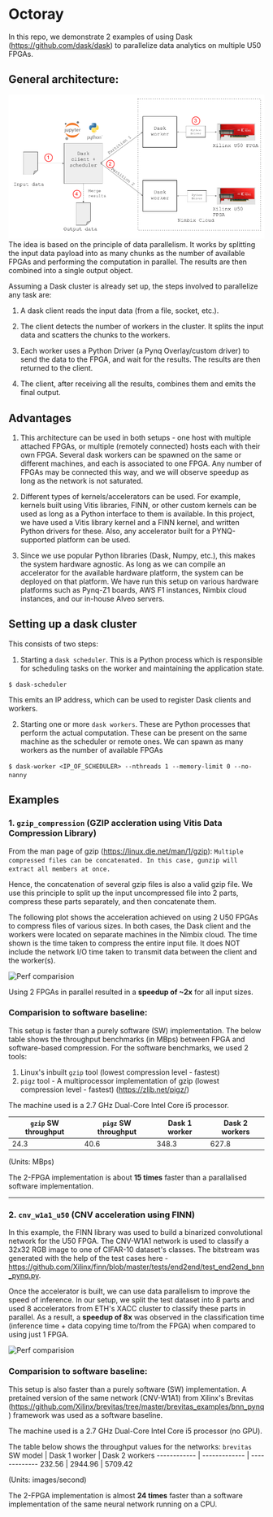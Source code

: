 # Octoray

In this repo, we demonstrate 2 examples of using Dask (https://github.com/dask/dask) to parallelize data analytics on multiple U50 FPGAs.


## General architecture:


![Overview](images/architecture-1.png)
The idea is based on the principle of data parallelism. It works by splitting the input data payload into as many chunks as the number of available FPGAs and performing the computation in parallel. The results are then combined into a single output object.


Assuming a Dask cluster is already set up, the steps involved to parallelize any task are:
1. A dask client reads the input data (from a file, socket, etc.).

2. The client detects the number of workers in the cluster. It splits the input data and scatters the chunks to the workers.

3. Each worker uses a Python Driver (a Pynq Overlay/custom driver) to send the data to the FPGA, and wait for the results. The results are then returned to the client.

4. The client, after receiving all the results, combines them and emits the final output.

## Advantages

1. This architecture can be used in both setups - one host with multiple attached FPGAs, or multiple (remotely connected) hosts each with their own FPGA. Several dask workers can be spawned on the same or different machines, and each is associated to one FPGA. Any number of FPGAs may be connected this way, and we will observe speedup as long as the network is not saturated.

2. Different types of kernels/accelerators can be used. For example, kernels built using Vitis libraries, FINN, or other custom kernels can be used as long as a Python interface to them is available. In this project, we have used a Vitis library kernel and a FINN kernel, and written Python drivers for these. Also, any accelerator built for a PYNQ-supported platform can be used.

3. Since we use popular Python libraries (Dask, Numpy, etc.), this makes the system hardware agnostic. As long as we can compile an accelerator for the available hardware platform, the system can be deployed on that platform. We have run this setup on various hardware platforms such as Pynq-Z1 boards, AWS F1 instances, Nimbix cloud instances, and our in-house Alveo servers.


## Setting up  a dask cluster
This consists of two steps:
1. Starting a `dask scheduler`. This is a Python process which is responsible for scheduling tasks on the worker and maintaining the application state.

```$ dask-scheduler```

This emits an IP address, which can be used to register Dask clients and workers.

2. Starting one or more `dask workers`. These are Python processes that perform the actual computation. These can be present on the same machine as the scheduler or remote ones. We can spawn as many workers as the number of available FPGAs

```$ dask-worker <IP_OF_SCHEDULER> --nthreads 1 --memory-limit 0 --no-nanny```

## Examples

### 1. **`gzip_compression`**  (GZIP accleration using Vitis Data Compression Library)

From the man page of gzip (https://linux.die.net/man/1/gzip):  `Multiple compressed files can be concatenated. In this case, gunzip will extract all members at once.`

Hence, the concatenation of several gzip files is also a valid gzip file. We use this principle to split up the input uncompressed file into 2 parts, compress these parts separately, and then concatenate them.

The following plot shows the acceleration achieved on using 2 U50 FPGAs to compress files of various sizes. 
In both cases, the Dask client and the workers were located on separate machines in the Nimbix cloud. The time shown is the time taken to compress the entire input file. It does NOT include the network I/O time taken to transmit data between the client and the worker(s).


![Perf comparision](images/gzip-1-vs-2.png)


Using 2 FPGAs in parallel resulted in a **speedup of ~2x** for all input sizes.
### Comparision to software baseline:
This setup is faster than a purely software (SW) implementation. The below table shows the throughput benchmarks (in MBps) between FPGA and software-based compression. For the software benchmarks, we used 2 tools:
1. Linux's inbuilt `gzip` tool (lowest compression level - fastest)
2. `pigz` tool - A multiprocessor implementation of gzip (lowest compression level - fastest) (https://zlib.net/pigz/)

The machine used is a 2.7 GHz Dual-Core Intel Core i5 processor.


 `gzip` SW throughput | `pigz` SW throughput | Dask 1 worker | Dask 2 workers
------------ | ------------- | ------------- | ------------- 
24.3 | 40.6 | 348.3 |  627.8 

(Units: MBps)

The 2-FPGA implementation is about **15 times** faster than a parallalised software implementation.

---
### 2. **`cnv_w1a1_u50`** (CNV acceleration using FINN)
In this example, the FINN library was used to build a binarized convolutional network for the U50 FPGA. The CNV-W1A1 network is used to classify a 32x32 RGB image to one of CIFAR-10 dataset's classes. The bitstream was generated with the help of the test cases here - https://github.com/Xilinx/finn/blob/master/tests/end2end/test_end2end_bnn_pynq.py.


Once the accelerator is built, we can use data parallelism to improve the speed of inference. In our setup, we split the test dataset into 8 parts and used 8 accelerators from ETH's XACC cluster to classify these parts in parallel. As a result, a **speedup of 8x** was observed in the classification time (inference time + data copying time to/from the FPGA) when compared to using just 1 FPGA.

![Perf comparision](images/cnv-1-vs-8.png)

### Comparision to software baseline:
This setup is also faster than a purely software (SW) implementation. A pretained version of the same network (CNV-W1A1) from Xilinx's Brevitas (https://github.com/Xilinx/brevitas/tree/master/brevitas_examples/bnn_pynq) framework was used as a software baseline.

The machine used is a 2.7 GHz Dual-Core Intel Core i5 processor (no GPU).

The table below shows the throughput values for the networks:
 `brevitas` SW model |  Dask 1 worker | Dask 2 workers
------------ | ------------- | ------------- 
232.56 | 2944.96 | 5709.42

(Units: images/second)

The 2-FPGA implementation is almost **24 times** faster than a software implementation of the same neural network running on a CPU.